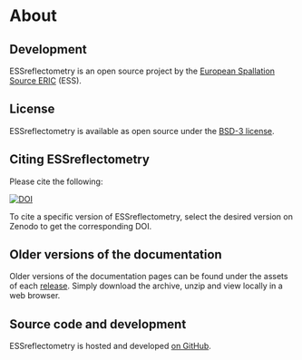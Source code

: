 # About

## Development

ESSreflectometry is an open source project by the [European Spallation Source ERIC](https://europeanspallationsource.se/) (ESS).

## License

ESSreflectometry is available as open source under the [BSD-3 license](https://opensource.org/licenses/BSD-3-Clause).

## Citing ESSreflectometry

Please cite the following:

[![DOI](https://zenodo.org/badge/FIXME.svg)](https://zenodo.org/doi/10.5281/zenodo.FIXME)

To cite a specific version of ESSreflectometry, select the desired version on Zenodo to get the corresponding DOI.

## Older versions of the documentation

Older versions of the documentation pages can be found under the assets of each [release](https://github.com/scipp/essreflectometry/releases).
Simply download the archive, unzip and view locally in a web browser.

## Source code and development

ESSreflectometry is hosted and developed [on GitHub](https://github.com/scipp/essreflectometry).
